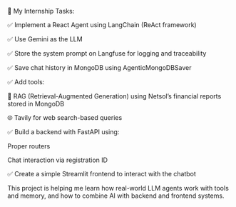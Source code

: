 💼 My Internship Tasks:

✅ Implement a React Agent using LangChain (ReAct framework)

✅ Use Gemini as the LLM

✅ Store the system prompt on Langfuse for logging and traceability

✅ Save chat history in MongoDB using AgenticMongoDBSaver

✅ Add tools:

📂 RAG (Retrieval-Augmented Generation) using Netsol’s financial reports stored in MongoDB

🌐 Tavily for web search-based queries

✅ Build a backend with FastAPI using:

Proper routers

Chat interaction via registration ID

✅ Create a simple Streamlit frontend to interact with the chatbot

This project is helping me learn how real-world LLM agents work with tools and memory, and how to combine AI with backend and frontend systems.